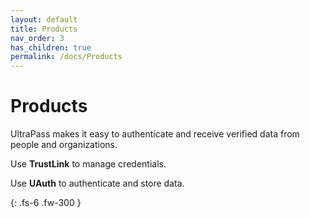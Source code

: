 ```yaml
---
layout: default
title: Products
nav_order: 3
has_children: true
permalink: /docs/Products
---
```


# Products

UltraPass makes it easy to authenticate and receive verified data from people and organizations. 

Use **TrustLink** to manage credentials.

Use **UAuth** to authenticate and store data.

{: .fs-6 .fw-300 }
